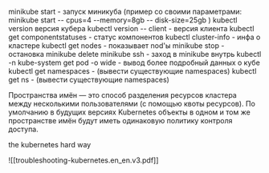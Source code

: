 minikube start - запуск миникуба (пример со своими параметрами: minikube start -- cpus=4 --memory=8gb -- disk-size=25gb )
kubectl version версия кубера
kubectl  version -- client  - версия клиента
kubectl get componentstatuses - статус компонентов
kubectl cluster-info  - инфа о кластере
kubectl get nodes - показывает nod'ы
minikube stop - остановка
minikube delete
minikube ssh - заход в minikube внутрь
kubectl -n kube-system get pod -o wide - вывод  более подробный данных о кубе
kubectl get namespaces - (вывести существующие namespaces)
kubectl get ns - (вывести существующие namespaces)


Пространства имён — это способ разделения ресурсов кластера между несколькими пользователями (с помощью квоты ресурсов). По умолчанию в будущих версиях Kubernetes объекты в одном и том же пространстве имён будут иметь одинаковую политику контроля доступа.

the kubernetes hard way

![[troubleshooting-kubernetes.en_en.v3.pdf]]